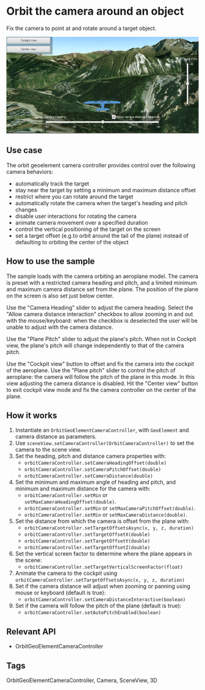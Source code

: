 <h1>Orbit the camera around an object</h1>

<p>Fix the camera to point at and rotate around a target object.</p>

<p><img src="OrbitTheCameraAroundAnObject.png"/></p>

<h2>Use case</h2>

<p>The orbit geoelement camera controller provides control over the following camera behaviors:</p>

<ul>
<li>automatically track the target</li>


<li>stay near the target by setting a minimum and maximum distance offset</li>

<li>restrict where you can rotate around the target</li>

<li>automatically rotate the camera when the target's heading and pitch changes</li>

<li>disable user interactions for rotating the camera</li>

<li>animate camera movement over a specified duration</li>

<li>control the vertical positioning of the target on the screen</li>

<li>set a target offset (e.g.to orbit around the tail of the plane) instead of defaulting to orbiting the center of the object</li>
</ul>

<h2>How to use the sample</h2>

<p> The sample loads with the camera orbiting an aeroplane model. The camera is preset with a restricted camera heading and pitch, and a limited minimum and maximum camera distance set from the plane. The position of the plane on the screen is also set just below center.</p>


<p> Use the "Camera Heading" slider to adjust the camera heading. Select the "Allow camera distance interaction" checkbox to allow zooming in and out with the mouse/keyboard: when the checkbox is deselected the user will be unable to adjust with the camera distance.</p> 

<p> Use the "Plane Pitch" slider to adjust the plane's pitch. When not in Cockpit view, the plane's pitch will change independently to that of the camera pitch.</p>

<p>Use the "Cockpit view" button to offset and fix the camera into the cockpit of the aeroplane. Use the "Plane pitch" slider to control the pitch of aeroplane: the camera will follow the pitch of the plane in this mode.    In this view adjusting the camera distance is disabled. Hit the "Center view" button to exit cockpit view mode and fix the camera controller on the center of the plane.</p>                           

<h2>How it works</h2>

<ol>
  <li>Instantiate an <code>OrbitGeoElementCameraController</code>, with <code>GeoElement</code> and camera distance as parameters.</li>
  <li>Use <code>sceneView.setCameraController(OrbitCameraController)</code> to set the camera to the scene view.</li> 
  <li>Set the heading, pitch and distance camera properties with:
  <ul>
  <li><code>orbitCameraController.setCameraHeadingOffset(double)</code></li> <li><code>orbitCameraController.setCameraPitchOffset(double)</code></li> 
  <li><code>orbitCameraController.setCameraDistance(double)</code></li>
  </ul></li>
  <li>Set the minimum and maximum angle of heading and pitch, and minimum and maximum distance for the camera with:
  <ul>
  <li><code>orbitCameraController.setMin</code> or <code>setMaxCameraHeadingOffset(double)</code>.</li>
  <li><code>orbitCameraController.setMin</code> or <code>setMaxCameraPitchOffset(double)</code>.</li>
  <li><code>orbitCameraController.setMin</code> or <code>setMaxCameraDistance(double)</code>.</li>
  </ul></li>
  <li>Set the distance from which the camera is offset from the plane with:
  <ul>
  <li><code>orbitCameraController.setTargetOffsetsAsync(x, y, z, duration)</code></li>
  <li><code>orbitCameraController.setTargetOffsetX(double)</code></li>
  <li><code>orbitCameraController.setTargetOffsetY(double)</code></li>
  <li><code>orbitCameraController.setTargetOffsetZ(double)</code></li>
  </ul></li>
  <li>Set the vertical screen factor to determine where the plane appears in the scene:
  <ul>
  <li><code>orbitCameraController.setTargetVerticalScreenFactor(float)</code></li>
  </ul></li>

  <li>Animate the camera to the cockpit using <code>orbitCameraController.setTargetOffsetsAsync(x, y, z, duration)</code>
</li>

  <li>Set if the camera distance will adjust when zooming or panning using mouse or keyboard (default is true):
  <ul>
  <li><code>orbitCameraController.setCameraDistanceInteractive(boolean)</code></li>
  </ul></li>
  <li>Set if the camera will follow the pitch of the plane (default is true):
  <ul>
  <li><code>orbitCameraController.setAutoPitchEnabled(boolean)</code></li>
  </ul></li>
  </ol>

<h2>Relevant API</h2>

<ul>
  <li>OrbitGeoElementCameraController</li>
</ul>

<h2>Tags</h2>

OrbitGeoElementCameraController, Camera, SceneView, 3D


